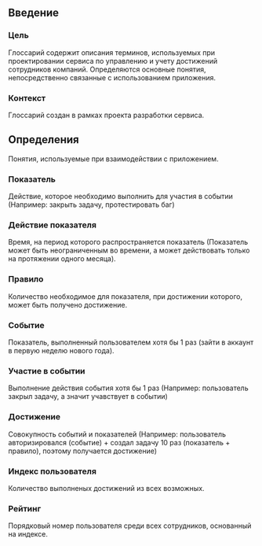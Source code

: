## Введение
### Цель
Глоссарий содержит описания терминов, используемых при проектировании сервиса по управлению и учету достижений сотрудников компаний. Определяются основные понятия, непосредственно связанные с использованием приложения.
### Контекст
Глоссарий создан в рамках проекта разработки сервиса.

## Определения
Понятия, используемые при взаимодействии с приложением.

### Показатель
Действие, которое необходимо выполнить для участия в событии (Например: закрыть задачу, протестировать баг)
### Действие показателя
Время, на период которого распространяется показатель (Показатель может быть неограниченным во времени, а может действовать только на протяжении одного месяца).
### Правило
Количество необходимое для показателя, при достижении которого, может быть получено достижение. 
### Событие
Показатель, выполненный пользователем хотя бы 1 раз (зайти в аккаунт в первую неделю нового года).
### Участие в событии
Выполнение действия события хотя бы 1 раз (Например: пользователь закрыл задачу, а значит учавствует в событии)
### Достижение
Совокупность событий и показателей (Например: пользователь авторизировался (событие) + создал задачу 10 раз (показатель + правило), поэтому получается достижение)
### Индекс пользователя
Количество выполненых достижений из всех возможных.
### Рейтинг
Порядковый номер пользователя среди всех сотрудников, основанный на индексе.



